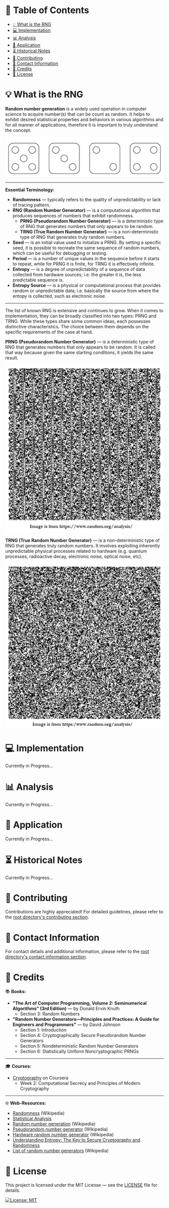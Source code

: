 # &#128209; Table of Contents
- [💡 What is the RNG](#-what-is-the-rng)
- [💻 Implementation](#-implementation)
- [📊 Analysis](#-analysis)
- [📝 Application](#-application)
- [⏳ Historical Notes](#-historical-notes)
- [🤝 Contributing](#-contributing)
- [📧 Contact Information](#-contact-information)
- [🙏 Credits](#-credits)
- [🔏 License](#-license)



# &#128161; What is the RNG
**Random number generation** is a widely used operation in computer science to acquire number(s) that can be count as random. It helps to exhibit desired statistical properties and behaviors in various algorithms and for all manner of applications, therefore it is important to truly understand the concept.
<p align="center"><img src="./img/RNG.png"/></p>

---
**Essential Terminology:**
- **Randomness** — typically refers to the quality of unpredictability or lack of tracing pattern.
- **RNG (Random Number Generator)** — is a computational algorithm that produces sequences of numbers that exhibit randomness.
   - **PRNG (Pseudorandom Number Generator)** — is a deterministic type of RNG that generates numbers that only appears to be random.
   - **TRNG (True Random Number Generator)** — is a non-deterministic type of RNG that generates truly random numbers.
- **Seed** — is an initial value used to initialize a PRNG. By setting a specific seed, it is possible to recreate the same sequence of random numbers, which can be useful for debugging or testing.
- **Period** — is a number of unique values in the sequence before it starts to repeat, while for PRNG it is finite, for TRNG it is effectively infinite.
- **Entropy** — is a degree of unpredictability of a sequence of data collected from hardware sources; i.e. the greater it is, the less predictable sequence is.
- **Entropy Source** — is a physical or computational process that provides random or unpredictable data; i.e. basically the source from where the entopy is collected, such as electronic noise.

---
The list of known RNG is extensive and continues to grow. When it comes to implementation, they can be broadly classified into two types: PRNG and TRNG. While these types share some common ideas, each possesses distinctive characteristics. The choice between them depends on the specific requirements of the case at hand.

**PRNG (Pseudorandom Number Generator)** — is a deterministic type of RNG that generates numbers that only appears to be random. It is called that way because given the same starting conditions, it yields the same result.
<p align="center"><img src="./img/PRNG.png"/></p>

**TRNG (True Random Number Generator)** — is a non-deterministic type of RNG that generates truly random numbers. It involves exploiting inherently unpredictable physical processes related to hardware (e.g. quantum processes, radioactive decay, electronic noise, optical noise, etc).
<p align="center"><img src="./img/TRNG.png"/></p>




# &#x1F4BB; Implementation
Currently in Progress...



# &#128202; Analysis
Currently in Progress...



# &#128221; Application
Currently in Progress...



# &#x23F3; Historical Notes
Currently in Progress...



# &#129309; Contributing
Contributions are highly appreciated! For detailed guidelines, please refer to the [root directory's contributing section](../../#-contributing).



# &#128231; Contact Information
For contact details and additional information, please refer to the [root directory's contact information section](../../#-contact-information).



# &#128591; Credits
&#128218; **Books:**
- **"The Art of Computer Programming, Volume 2: Seminumerical Algorithms" (3rd Edition)** — by Donald Ervin Knuth
  - Section 3: Random Numbers
- **"Random Number Generators―Principles and Practices: A Guide for Engineers and Programmers"** — by David Johnson
  - Section 1: Introduction
  - Section 4: Cryptographically Secure Pseudorandom Number Generators
  - Section 5: Nondeterministic Random Number Generators
  - Section 6: Statistically Uniform Noncryptographic PRNGs

---
&#127891; **Courses:**
- [Cryptography](https://www.coursera.org/learn/cryptography) on Coursera
  - Week 2: Computational Secrecy and Principles of Modern Cryptography


---  
&#127760; **Web-Resources:**  
- [Randomness](https://en.wikipedia.org/wiki/Randomness) (Wikipedia)
- [Statistical Analysis](https://www.random.org/analysis/)
- [Random number generation](https://en.wikipedia.org/wiki/Random_number_generation) (Wikipedia)
- [Pseudorandom number generator](https://en.wikipedia.org/wiki/Pseudorandom_number_generator) (Wikipedia)
- [Hardware random number generator](https://en.wikipedia.org/wiki/Hardware_random_number_generator) (Wikipedia)
- [Understanding Entropy: The Key to Secure Cryptography and Randomness](https://blog.netdata.cloud/understanding-entropy-the-key-to-secure-cryptography-and-randomness/)
- [List of random number generators](https://en.wikipedia.org/wiki/List_of_random_number_generators) (Wikipedia)



# &#128271; License
This project is licensed under the MIT License — see the [LICENSE](https://github.com/vezzolter/DSA/blob/main/LICENSE) file for details.

[![License: MIT](https://img.shields.io/badge/License-MIT-yellow.svg)](https://opensource.org/licenses/MIT)